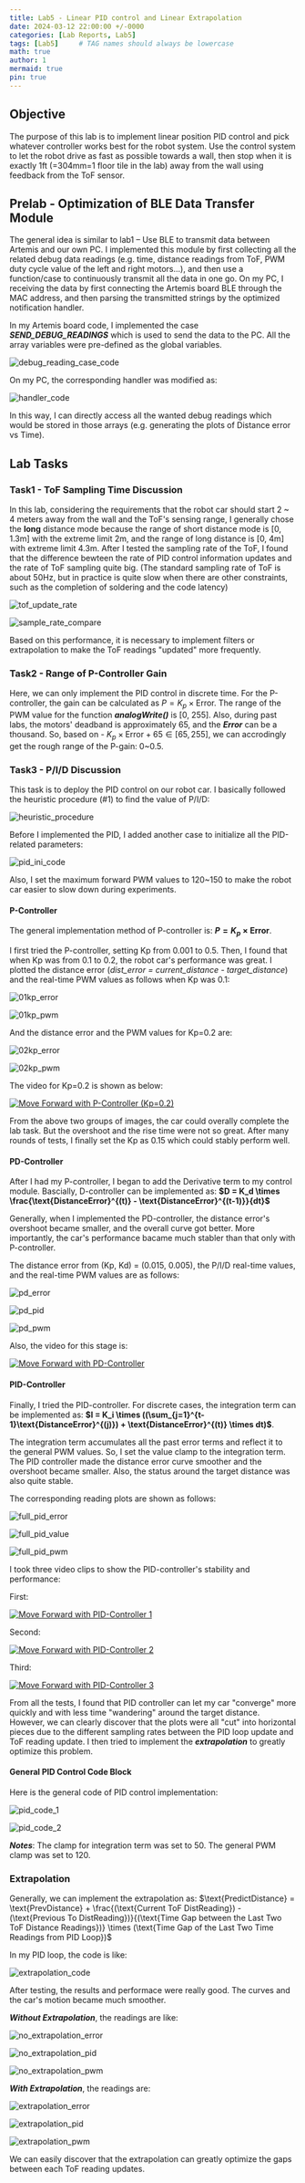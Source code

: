 ```yaml
---
title: Lab5 - Linear PID control and Linear Extrapolation
date: 2024-03-12 22:00:00 +/-0000
categories: [Lab Reports, Lab5]
tags: [Lab5]     # TAG names should always be lowercase
math: true
author: 1
mermaid: true
pin: true
---
```


## Objective

The purpose of this lab is to implement linear position PID control and pick whatever controller works best for the robot system. Use the control system to let the robot drive as fast as possible towards a wall, then stop when it is exactly 1ft (=304mm=1 floor tile in the lab) away from the wall using feedback from the ToF sensor.

## Prelab - Optimization of BLE Data Transfer Module

The general idea is similar to lab1 – Use BLE to transmit data between Artemis and our own PC. I implemented this module by first collecting all the related debug data readings (e.g. time, distance readings from ToF, PWM duty cycle value of the left and right motors...), and then use a function/case to continuously transmit all the data in one go. On my PC, I receiving the data by first connecting the Artemis board BLE through the MAC address, and then parsing the transmitted strings by the optimized notification handler.

In my Artemis board code, I implemented the case ***SEND_DEBUG_READINGS*** which is used to send the data to the PC. All the array variables were pre-defined as the global variables.

![debug_reading_case_code](/assets/images/lab5/debug_reading_case_code.png "debug_reading_case_code")

On my PC, the corresponding handler was modified as:

![handler_code](/assets/images/lab5/handler_code.png "handler_code")

In this way, I can directly access all the wanted debug readings which would be stored in those arrays (e.g. generating the plots of Distance error vs Time).

## Lab Tasks

### Task1 - ToF Sampling Time Discussion

In this lab, considering the requirements that the robot car should start 2 ~ 4 meters away from the wall and the ToF's sensing range, I generally chose the **long** distance mode because the range of short distance mode is [0, 1.3m] with the extreme limit 2m, and the range of long distance is [0, 4m] with extreme limit 4.3m. After I tested the sampling rate of the ToF, I found that the difference bewteen the rate of PID control information updates and the rate of ToF sampling quite big. (The standard sampling rate of ToF is about 50Hz, but in practice is quite slow when there are other constraints, such as the completion of soldering and the code latency)

![tof_update_rate](/assets/images/lab5/tof_update_rate.jpg "tof_update_rate")

![sample_rate_compare](/assets/images/lab5/sample_rate_compare.png "sample_rate_compare")

Based on this performance, it is necessary to implement filters or extrapolation to make the ToF readings "updated" more frequently.

### Task2 - Range of P-Controller Gain

Here, we can only implement the PID control in discrete time. For the P-controller, the gain can be calculated as $P = K_p \times \text{Error}$. The range of the PWM value for the function ***analogWrite()*** is [0, 255]. Also, during past labs, the motors' deadband is approximately 65, and the ***Error*** can be a thousand. So, based on - $K_p \times \text{Error} + 65 \in [65, 255]$, we can accrodingly get the rough range of the P-gain: 0~0.5.

### Task3 - P/I/D Discussion

This task is to deploy the PID control on our robot car. I basically followed the heuristic procedure (#1) to find the value of P/I/D:

![heuristic_procedure](/assets/images/lab5/heuristic_procedure.png "heuristic_procedure")

Before I implemented the PID, I added another case to initialize all the PID-related parameters:

![pid_ini_code](/assets/images/lab5/pid_ini_code.png "pid_ini_code")

Also, I set the maximum forward PWM values to 120~150 to make the robot car easier to slow down during experiments.

#### P-Controller

The general implementation method of P-controller is: **$P = K_p \times \text{Error}$**.

I first tried the P-controller, setting Kp from 0.001 to 0.5. Then, I found that when Kp was from 0.1 to 0.2, the robot car's performance was great. I plotted the distance error (*dist_error = current_distance - target_distance*) and the real-time PWM values as follows when Kp was 0.1:

![01kp_error](/assets/images/lab5/01kp_error.png "01kp_error")

![01kp_pwm](/assets/images/lab5/01kp_pwm.png "01kp_pwm")

And the distance error and the PWM values for Kp=0.2 are:

![02kp_error](/assets/images/lab5/01kp_error.png "02kp_error")

![02kp_pwm](/assets/images/lab5/01kp_pwm.png "02kp_pwm")

The video for Kp=0.2 is shown as below:

[![Move Forward with P-Controller (Kp=0.2)](https://img.youtube.com/vi/EU5GKw_I4Rw/maxresdefault.jpg)](https://www.youtube.com/watch?v=EU5GKw_I4Rw)

From the above two groups of images, the car could overally complete the lab task. But the overshoot and the rise time were not so great. After many rounds of tests, I finally set the Kp as 0.15 which could stably perform well.

#### PD-Controller

After I had my P-controller, I began to add the Derivative term to my control module. Bascially, D-controller can be implemented as: **$D = K_d \times \frac{\text{DistanceError}^{(t)} - \text{DistanceError}^{(t-1)}}{dt}$**

Generally, when I implemented the PD-controller, the distance error's overshoot became smaller, and the overall curve got better. More importantly, the car's performance bacame much stabler than that only with P-controller.

The distance error from (Kp, Kd) = (0.015, 0.005), the P/I/D real-time values, and the real-time PWM values are as follows:

![pd_error](/assets/images/lab5/pd_error.png "pd_error")

![pd_pid](/assets/images/lab5/pd_pid.png "pd_pid")

![pd_pwm](/assets/images/lab5/pd_pwm.png "pd_pwm")

Also, the video for this stage is:

[![Move Forward with PD-Controller](https://img.youtube.com/vi/N31cSeHwt0Q/maxresdefault.jpg)](https://www.youtube.com/watch?v=N31cSeHwt0Q)

#### PID-Controller

Finally, I tried the PID-controller. For discrete cases, the integration term can be implemented as: **$I = K_i \times ((\sum_{j=1}^{t-1}\text{DistanceError}^{(j)}) + \text{DistanceError}^{(t)} \times dt)$**.

The integration term accumulates all the past error terms and reflect it to the general PWM values. So, I set the value clamp to the integration term. The PID controller made the distance error curve smoother and the overshoot became smaller. Also, the status around the target distance was also quite stable.

The corresponding reading plots are shown as follows:

![full_pid_error](/assets/images/lab5/full_pid_error.png "full_pid_error")

![full_pid_value](/assets/images/lab5/full_pid_value.png "full_pid_value")

![full_pid_pwm](/assets/images/lab5/full_pid_pwm.png "full_pid_pwm")

I took three video clips to show the PID-controller's stability and performance:

First:

[![Move Forward with PID-Controller 1](https://img.youtube.com/vi/RDzzCAeLNL4/maxresdefault.jpg)](https://www.youtube.com/watch?v=RDzzCAeLNL4)

Second:

[![Move Forward with PID-Controller 2](https://img.youtube.com/vi/_w1vwibNVMk/maxresdefault.jpg)](https://www.youtube.com/watch?v=_w1vwibNVMk)

Third:

[![Move Forward with PID-Controller 3](https://img.youtube.com/vi/2alNgPbbhuk/maxresdefault.jpg)](https://www.youtube.com/watch?v=2alNgPbbhuk)

From all the tests, I found that PID controller can let my car "converge" more quickly and with less time "wandering" around the target distance. However, we can clearly discover that the plots were all "cut" into horizontal pieces due to the different sampling rates between the PID loop update and ToF reading update. I then tried to implement the ***extrapolation*** to greatly optimize this problem.

#### General PID Control Code Block

Here is the general code of PID control implementation:

![pid_code_1](/assets/images/lab5/pid_code_1.png "pid_code_1")

![pid_code_2](/assets/images/lab5/pid_code_2.png "pid_code_2")

***Notes***: The clamp for integration term was set to 50. The general PWM clamp was set to 120.

### Extrapolation

Generally, we can implement the extrapolation as: $\text{PredictDistance} = \text{PrevDistance} + \frac{(\text{Current ToF DistReading}) - (\text{Previous To DistReading})}{(\text{Time Gap between the Last Two ToF Distance Readings})} \times (\text{Time Gap of the Last Two Time Readings from PID Loop})$

In my PID loop, the code is like:

![extrapolation_code](/assets/images/lab5/extrapolation_code.png "extrapolation_code")

After testing, the results and performace were really good. The curves and the car's motion became much smoother.

***Without Extrapolation***, the readings are like:

![no_extrapolation_error](/assets/images/lab5/no_extrapolation_error.png "no_extrapolation_error")

![no_extrapolation_pid](/assets/images/lab5/no_extrapolation_pid.png "no_extrapolation_pid")

![no_extrapolation_pwm](/assets/images/lab5/no_extrapolation_pwm.png "no_extrapolation_pwm")

***With Extrapolation***, the readings are:

![extrapolation_error](/assets/images/lab5/extrapolation_error.png "extrapolation_error")

![extrapolation_pid](/assets/images/lab5/extrapolation_pid.png "extrapolation_pid")

![extrapolation_pwm](/assets/images/lab5/extrapolation_pwm.png "extrapolation_pwm")

We can easily discover that the extrapolation can greatly optimize the gaps between each ToF reading updates. 

